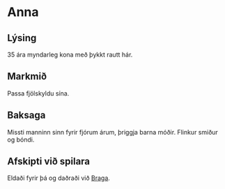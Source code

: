 # Anna
## Lýsing
35 ára myndarleg kona með þykkt rautt hár.

## Markmið
Passa fjölskyldu sína.

## Baksaga
Missti manninn sinn fyrir fjórum árum, þriggja barna móðir. Flinkur smiður og 
bóndi.

## Afskipti við spilara
Eldaði fyrir þá og daðraði við [Braga](/players/bosarnir/bragi.md).
